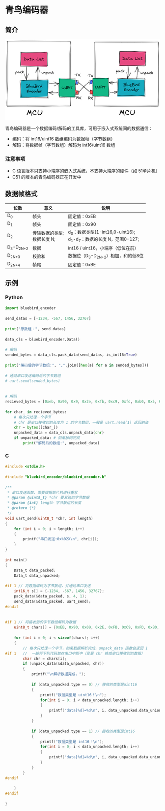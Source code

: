 



# 青鸟编码器

## 简介

![无标题-2022-12-12-1117](_imgs/%E6%97%A0%E6%A0%87%E9%A2%98-2022-12-12-1117-16716877243301.png)

青鸟编码器是一个数据编码/解码的工具库，可用于嵌入式系统间的数据通信：

- 编码：将 int16/uint16 数组编码为数据帧（字节数组）
- 解码：将数据帧（字节数组）解码为 int16/uint16 数组

### 注意事项

- C 语言版本只支持小端序的嵌入式系统，不支持大端序的硬件（如 51单片机）
- C51 的版本的青鸟编码器正在开发中

## 数据帧格式

| 位数                           | 意义                             | 说明                                                         |
| ------------------------------ | -------------------------------- | ------------------------------------------------------------ |
| D<sub>0</sub>                  | 帧头                             | 固定值：0xEB                                                 |
| D<sub>1</sub>                  | 帧头                             | 固定值：0x90                                                 |
| D<sub>2</sub>                  | 传输数据的类型;<br />数据长度 N; | d<sub>0</sub>：数据类型(1-int16,0-uint16);<br />d<sub>1</sub>-d<sub>7</sub>：数据的长度 N，范围0-127; |
| D<sub>3</sub>-D<sub>2N+2</sub> | 数据                             | int16 / uint16，小端序（低位在前）                           |
| D<sub>2N+3</sub>               | 校验和                           | 数据位（D<sub>3</sub>-D<sub>2N+2</sub>）相加，和的低8位      |
| D<sub>2N+4</sub>               | 帧尾                             | 固定值：0xBE                                                 |

## 示例

### Python

```python
import bluebird_encoder

send_datas = [-1234, -567, 1456, 32767]

print("原数组：", send_datas)

data_cls = bluebird_encoder.Data()

# 编码
sended_bytes = data_cls.pack_data(send_datas, is_int16=True)

print("编码后的字节数组:", ",".join([hex(a) for a in sended_bytes]))

# 通过串口发送编码后的字节数组
# uart.send(sended_bytes)


# 解码
recieved_bytes = [0xeb, 0x90, 0x9, 0x2e, 0xfb, 0xc9, 0xfd, 0xb0, 0x5, 0xff, 0x7f, 0x22, 0xbe]

for char_ in recieved_bytes:
    # 每次只处理一个字节
    # chr 是串口接收到的长度为 1 的字节数组，一般是 uart.read(1) 返回的值
    chr = bytes([char_])
    unpacked_data = data_cls.unpack_data(chr)
    if unpacked_data: # 如果解码完成
        print("解码后的数组:", unpacked_data)

```

### C

```c
#include <stdio.h>

#include "bluebird_encoder/bluebird_encoder.h"

/**
 * 串口发送函数，需要根据单片机进行重写
 * @param {uint8_t} *chr 要发送的字节数据
 * @param {int} length 字节数组的长度
 * @return {*}
 */
void uart_send(uint8_t *chr, int length)
{
    for (int i = 0; i < length; i++)
    {
        printf("串口发送:0x%02X\n", chr[i]);
    }
}

int main()
{
    Data_t data_packed;
    Data_t data_unpacked;

#if 1 // 将数据编码为字节数组，并通过串口发送
    int16_t s[] = {-1234, -567, 1456, 32767};
    pack_data(&data_packed, s, 4, 1);
    send_data(&data_packed, uart_send);
#endif


#if 1 // 将接收到的字节数组解码为数据
    uint8_t chars[] = {0xEB, 0x90, 0x09, 0x2E, 0xFB, 0xC9, 0xFD, 0xB0, 0x05, 0xFF, 0x7F, 0x22, 0xBE};
    
    for (int i = 0; i < sizeof(chars); i++)
    {
        // 每次只处理一个字节，如果数据解析完成，unpack_data 函数会返回 1
#if 1   //  一般将下列代码放在串口中断中（变量 chr 换成串口接收到的数据）
        char chr = chars[i];
        if (unpack_data(&data_unpacked, chr))
        {
            printf("\n解析数据完成，");

            if (data_unpacked.type == 0) // 接收的类型是uint16
            {
                printf("数据类型是 uint16！\n");
                for(int i = 0; i < data_unpacked.length; i++)
                {
                    printf("data[%d]=%d\n", i, data_unpacked.data_union.data_u16[i]);
                }
            }

            if (data_unpacked.type == 1) // 接收的类型是int16
            {
                printf("数据类型是 int16！\n");
                for(int i = 0; i < data_unpacked.length; i++)
                {
                    printf("data[%d]=%d\n", i, data_unpacked.data_union.data_i16[i]);
                }
            }
        }
#endif

    }
#endif

}
```
